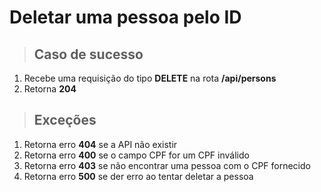 # Deletar uma pessoa pelo ID

> ## Caso de sucesso

1. Recebe uma requisição do tipo **DELETE** na rota **/api/persons**
2. Retorna **204**

> ## Exceções

1. Retorna erro **404** se a API não existir
2. Retorna erro **400** se o campo CPF for um CPF inválido
3. Retorna erro **403** se não encontrar uma pessoa com o CPF fornecido
4. Retorna erro **500** se der erro ao tentar deletar a pessoa